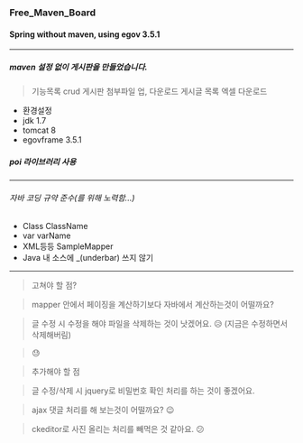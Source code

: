 ### Free_Maven_Board
#### Spring without maven, using egov 3.5.1

---

##### maven 설정 없이 게시판을 만들었습니다.

> 기능목록
> crud 게시판
> 첨부파일 업, 다운로드
> 게시글 목록 엑셀 다운로드

- 환경설정
- jdk 1.7
- tomcat 8
- egovframe 3.5.1

##### poi 라이브러리 사용

---

###### 자바 코딩 규약 준수(를 위해 노력함...)

- Class ClassName
- var varName
- XML등등 SampleMapper
- Java 내 소스에 _(underbar) 쓰지 않기

---

> 고쳐야 할 점?

> mapper 안에서 페이징을 계산하기보다 자바에서 계산하는것이 어떨까요?

> 글 수정 시 수정을 해야 파일을 삭제하는 것이 낫겠어요. :disappointed_relieved:  (지금은 수정하면서 삭제해버림)

> :sweat:

> 추가해야 할 점

> 글 수정/삭제 시 jquery로 비밀번호 확인 처리를 하는 것이 좋겠어요.

> ajax 댓글 처리를 해 보는것이 어떨까요? :wink:

> ckeditor로 사진 올리는 처리를 빼먹은 것 같아요. :confused:
